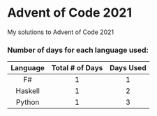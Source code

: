 # Advent of Code 2021
My solutions to Advent of Code 2021

### Number of days for each language used:

| Language | Total # of Days | Days Used |
| :---:   | :---: | :---: |
| F#      | 1 | 1 |
| Haskell | 1 | 2 |
| Python  | 1 | 3 |